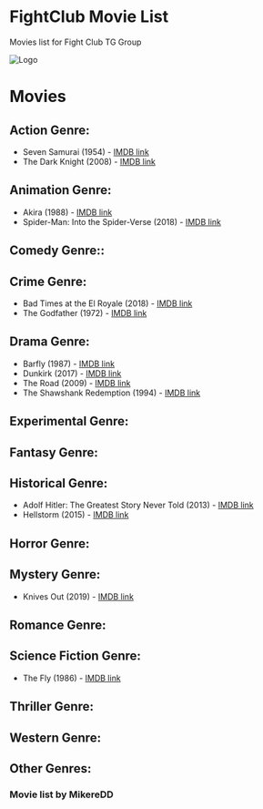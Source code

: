 # FightClub Movie List
Movies list for Fight Club TG Group

![Logo](https://raw.githubusercontent.com/MikereDD/FightClub_TV-Movies_List/master/img/fc-256x256.png)

# Movies

## Action Genre:
* Seven Samurai (1954) - [IMDB link](https://www.imdb.com/title/tt0047478/)
* The Dark Knight (2008) - [IMDB link](https://www.imdb.com/title/tt0468569/)

## Animation Genre:
* Akira (1988) - [IMDB link](https://www.imdb.com/title/tt0094625/)
* Spider-Man: Into the Spider-Verse (2018) - [IMDB link](https://www.imdb.com/title/tt4633694/)

## Comedy Genre::

## Crime Genre:
* Bad Times at the El Royale (2018) - [IMDB link](https://www.imdb.com/title/tt6628394/)
* The Godfather (1972) - [IMDB link](https://www.imdb.com/title/tt0068646/)

## Drama Genre:
* Barfly (1987) - [IMDB link](https://www.imdb.com/title/tt0092618/)
* Dunkirk (2017) - [IMDB link](https://www.imdb.com/title/tt5013056/)
* The Road (2009) - [IMDB link](https://www.imdb.com/title/tt0898367/)
* The Shawshank Redemption (1994) - [IMDB link](https://www.imdb.com/title/tt0111161/)

## Experimental Genre:

## Fantasy Genre:

## Historical Genre:
* Adolf Hitler: The Greatest Story Never Told (2013) - [IMDB link](https://www.imdb.com/title/tt3526810/)
* Hellstorm (2015) - [IMDB link](https://www.imdb.com/title/tt4661358/)

## Horror Genre:

## Mystery Genre:
* Knives Out (2019) - [IMDB link](https://www.imdb.com/title/tt8946378/)

## Romance Genre:

## Science Fiction Genre:
* The Fly (1986) - [IMDB link](https://www.imdb.com/title/tt0091064/)

## Thriller Genre:

## Western Genre:

## Other Genres:

### Movie list by MikereDD

